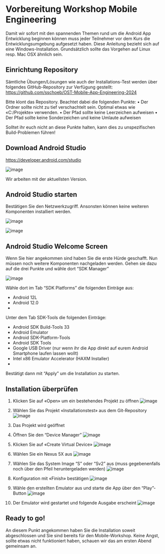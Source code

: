 # Vorbereitung Workshop Mobile Engineering
Damit wir sofort mit den spannenden Themen rund um die Android App Entwicklung beginnen können muss jeder Teilnehmer vor dem Kurs die Entwicklungsumgebung aufgesetzt haben.
Diese Anleitung bezieht sich auf eine Windows-Installation. Grundsätzlich sollte das Vorgehen auf Linux resp. Mac OSX ähnlich sein.

## Einrichtung Repository
Sämtliche Übungen/Lösungen wie auch der Installations-Test werden über folgendes GitHub-Repository zur Verfügung gestellt:
https://github.com/sschoeb/OST-Mobile-App-Engineering-2024

Bitte klont das Repository. Beachtet dabei die folgenden Punkte:
• Der Ordner sollte nicht zu tief verschachtelt sein. Optimal etwas wie «C:/Projekte» verwenden.
• Der Pfad sollte keine Leerzeichen aufweisen
• Der Pfad sollte keine Sonderzeichen und keine Umlaute aufweisen

Solltet ihr euch nicht an diese Punkte halten, kann dies zu unspezifischen Build-Problemen führen!

## Download Android Studio 
https://developer.android.com/studio

![image](https://github.com/sschoeb/OST-Mobile-App-Engineering-2024/assets/2493698/2bdd159d-73d1-4c57-b6e6-6a76bc71f445)

Wir arbeiten mit der aktuellsten Version.

## Android Studio starten
Bestätigen Sie den Netzwerkzugriff. Ansonsten können keine weiteren Komponenten installiert werden.

![image](https://github.com/sschoeb/OST-Mobile-App-Engineering-2024/assets/2493698/8a2d6678-5c89-45eb-af18-4bf2bdb00014)

![image](https://github.com/sschoeb/OST-Mobile-App-Engineering-2024/assets/2493698/05c2e975-a55c-4aa7-b895-e12e71b4219c)

## Android Studio Welcome Screen
Wenn Sie hier angekommen sind haben Sie die erste Hürde geschafft. Nun müssen noch weitere Komponenten nachgeladen werden. Gehen sie dazu auf die drei Punkte und wähle dort “SDK Manager”

![image](https://github.com/sschoeb/OST-Mobile-App-Engineering-2024/assets/2493698/e6e19e79-03be-4dfa-946b-4e51de09377f)

Wähle dort im Tab “SDK Platforms” die folgenden Einträge aus:
- Android 12L
- Android 12.0
- 
Unter dem Tab SDK-Tools die folgenden Einträge:
- Android SDK Build-Tools 33
- Android Emulator
- Android SDK-Platform-Tools
- Android SDK Tools
- Google USB Driver (nur wenn ihr die App direkt auf eurem Android Smartphone laufen lassen wollt)
- Intel x86 Emulator Accelerator (HAXM Installer)
- 
Bestätigt dann mit “Apply” um die Installation zu starten.

## Installation überprüfen

1. Klicken Sie auf «Open» um ein bestehendes Projekt zu öffnen
![image](https://github.com/sschoeb/OST-Mobile-App-Engineering-2024/assets/2493698/2b2e58f2-8f55-476c-a162-85c62e6a3b71)

2. Wählen Sie das Projekt «Installationstest» aus dem Git-Repository
![image](https://github.com/sschoeb/OST-Mobile-App-Engineering-2024/assets/2493698/7b52f815-db02-474f-a15c-62e910a43bb8)

3. Das Projekt wird geöffnet
4. Öffnen Sie den “Device Manager” 
![image](https://github.com/sschoeb/OST-Mobile-App-Engineering-2024/assets/2493698/1229f55e-705b-4bc9-b431-590da0bfe9b3)


6. Klicken Sie auf «Create Virtual Device»
![image](https://github.com/sschoeb/OST-Mobile-App-Engineering-2024/assets/2493698/ad4171a4-4fed-40f1-a28f-f01e1109e672)


7. Wählen Sie ein Nexus 5X aus 
![image](https://github.com/sschoeb/OST-Mobile-App-Engineering-2024/assets/2493698/c83cf4d9-e619-4bb0-add3-64eb3d682513)


8. Wählen Sie das System Image “S” oder “Sv2” aus (muss gegebenenfalls noch über den Pfeil heruntergeladen werden) 
![image](https://github.com/sschoeb/OST-Mobile-App-Engineering-2024/assets/2493698/1255b817-9a9c-47a3-ac10-1d47b2b7de6c)


9. Konfiguration mit «Finish» bestätigen 
![image](https://github.com/sschoeb/OST-Mobile-App-Engineering-2024/assets/2493698/59565a34-9928-4b67-acc5-b2bd64b5c85b)


10. Wähle den erstellten Emulator aus und starte die App über den “Play”-Button 
![image](https://github.com/sschoeb/OST-Mobile-App-Engineering-2024/assets/2493698/e3ddc924-dab7-4ebd-81e7-dac8ba5dbdb9)

11. Der Emulator wird gestartet und folgende Ausgabe erscheint 
![image](https://github.com/sschoeb/OST-Mobile-App-Engineering-2024/assets/2493698/1ec567f0-cce3-46a1-9c51-89d201a4f125)

## Ready to go!
An diesem Punkt angekommen haben Sie die Installation soweit abgeschlossen und Sie sind bereits für den Mobile-Workshop. Keine Angst, sollte etwas nicht funktioniert haben, schauen wir das am ersten Abend gemeinsam an.
